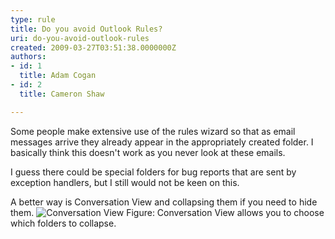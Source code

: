 ```yaml
---
type: rule
title: Do you avoid Outlook Rules?
uri: do-you-avoid-outlook-rules
created: 2009-03-27T03:51:38.0000000Z
authors:
- id: 1
  title: Adam Cogan
- id: 2
  title: Cameron Shaw

---
```



Some people make extensive use of the rules wizard so that as email messages arrive they already appear in the appropriately created folder. I basically think this doesn't work as you never look at these emails.

I guess there could be special folders for bug reports that are sent by exception handlers, but I still would not be keen on this.

A better way is Conversation View and collapsing them if you need to hide them.
![Conversation View](/Communication/RulesToBetterEmail/PublishingImages/conversationview.JPG) Figure: Conversation View allows you to choose which folders to collapse.
